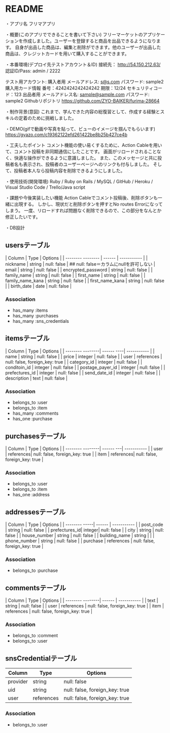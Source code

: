 # README
・アプリ名
  フリマアプリ

・概要(このアプリでできることを書いて下さい)
  フリーマーケットのアプリケーションを作成しました。ユーザーを登録すると商品を出品できるようになります。
  自身が出品した商品は、編集と削除ができます。他のユーザーが出品した商品は、クレジットカードを用いて購入することができます。

・本番環境(デプロイ先テストアカウント＆ID)
  接続先： http://54.150.212.63/
  認証ID/Pass:  admin / 2222
  
  テスト用アカウント:
      購入者用
        メールアドレス: s@s.com
        パスワード: sample2
      購入用カード情報
        番号：4242424242424242
        期限：12/24
        セキュリティコード：123
      出品者用
        メールアドレス名: sample@sample.com
        パスワード: sample2
  Githubリポジトリ
    https://github.com/ZYO-BAIKER/furima-28664


・制作背景(意図)
  これまで、学んできた内容の総復習として、作成する経験とスキルの定着のために挑戦しました。

・DEMO(gifで動画や写真を貼って、ビューのイメージを掴んでもらいます)
  https://gyazo.com/c19362122efd261422be8b25b427ce4b
  
・工夫したポイント
  コメント機能の使い易くするために、Action Cableを用いて、コメント投稿を非同期通信にしたことです。
  画面がリロードされることなく、快適な操作ができるように意識しました。
  また、このメッセージと共に投稿者名も表示され、投稿者のユーザーページへのリンクも付与しました。
  そして、投稿者本人なら投稿内容を削除できるようにしました。

・使用技術(開発環境)
  Ruby / Ruby on Rails / MySQL / GitHub / Heroku / Visual Studio Code / Trello/Java script

・課題や今後実装したい機能
  Action Cableでコメント投稿後、削除ボタンも一緒に出現する。
  しかし、現状だと削除ボタンを押すとNo routes Errorになってしまう。
  一度、リロードすれば問題なく削除できるので、この部分をなんとか修正したいです。

・DB設計

## usersテーブル
| Column             | Type   | Options     |
| -------- --------  | ------ | ----------- |
| nickname           | string | null: false | ## null: false＝カラムにnullを許可しない
| email              | string | null: false |
| encrypted_password | string | null: false |
| family_name        | string | null: false |
| first_name         | string | null: false |
| family_name_kana   | string | null: false |
| first_name_kana    | string | null: false |
| birth_date         | date   | null: false |

### Association
- has_many :items
- has_many :purchases
- has_many :sns_credentials

## itemsテーブル
| Column           | Type       | Options     |
| -------- --------| ------ ----| ----------- |
| name             | string     | null: false |
| price            | integer    | null: false |
| user             | references | null: false, foreign_key: true |
| category_id      | integer    | null: false |
| conditoin_id     | integer    | null: false |
| postage_payer_id | integer    | null: false |
| prefectures_id   | integer    | null: false |
| send_date_id     | integer    | null: false |
| description      | text       | null: false |

### Association
- belongs_to :user
- belongs_to :item
- has_many :comments
- has_one :purchase

 ## purchasesテーブル
| Column           | Type      | Options     |
| -------- --------| ------ ---| ----------- |
| user             | references| null: false, foreign_key: true  |
| item             | references| null: false, foreign_key: true |

### Association
- belongs_to :user
- belongs_to :item
- has_one :address

## addressesテーブル
| Column        | Type   | Options     |
| -------- -----| ------ | ----------- |
| post_code     | string | null: false |
| prefectures_id| integer| null: false |
| city          | string | null: false |
| house_number  | string | null: false |
| building_name | string |             |
| phone_number  | string | null: false |
| purchase      | references | null: false, foreign_key: true |

### Association
- belongs_to :purchase

## commentsテーブル
| Column           | Type       | Options     |
| -------- --------| ------     | ----------- |
| text             | string     | null: false |
| user             | references | null: false, foreign_key: true |
| item             | references | null: false, foreign_key: true |

### Association
- belongs_to :comment
- belongs_to :user

## snsCredentialテーブル
| Column   | Type       | Options     |
| ---------| ------     | ----------- |
| provider | string     | null: false |
| uid      | string     | null: false, foreign_key: true |
| user     | references | null: false, foreign_key: true |

### Association
- belongs_to :user